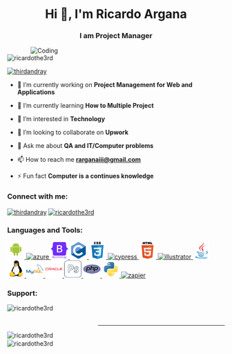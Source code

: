 <h1 align="center">Hi 👋, I'm Ricardo Argana</h1>

<h3 align="center">I am Project Manager</h3>
<img align="right" alt="Coding" width="450" src="https://c.tenor.com/DKzsH-YSXI4AAAAd/anime-chill.gif">


<p align="left"> <img src="https://komarev.com/ghpvc/?username=ricardothe3rd&label=Profile%20views&color=0e75b6&style=flat" alt="ricardothe3rd" /> </p>

<p align="left"> <a href="https://twitter.com/thirdandray" target="blank"><img src="https://img.shields.io/twitter/follow/thirdandray?logo=twitter&style=for-the-badge" alt="thirdandray" /></a> </p>

- 🔭 I’m currently working on **Project Management for Web and Applications**

- 🌱 I’m currently learning **How to Multiple Project**

- 👀 I’m interested in **Technology**

- 👯 I’m looking to collaborate on **Upwork**

- 💬 Ask me about **QA and IT/Computer problems**

- 📫 How to reach me **rarganaiii@gmail.com**

- ⚡ Fun fact **Computer is a continues knowledge**

<h3 align="left">Connect with me:</h3>
<p align="left">
<a href="https://twitter.com/thirdandray" target="blank"><img align="center" src="https://raw.githubusercontent.com/rahuldkjain/github-profile-readme-generator/master/src/images/icons/Social/twitter.svg" alt="thirdandray" height="30" width="40" /></a>
<a href="https://instagram.com/ricardothe3rd" target="blank"><img align="center" src="https://raw.githubusercontent.com/rahuldkjain/github-profile-readme-generator/master/src/images/icons/Social/instagram.svg" alt="ricardothe3rd" height="30" width="40" /></a>
</p>

<h3 align="left">Languages and Tools:</h3>
<p align="left"> <a href="https://developer.android.com" target="_blank" rel="noreferrer"> <img src="https://raw.githubusercontent.com/devicons/devicon/master/icons/android/android-original-wordmark.svg" alt="android" width="40" height="40"/> </a> <a href="https://azure.microsoft.com/en-in/" target="_blank" rel="noreferrer"> <img src="https://www.vectorlogo.zone/logos/microsoft_azure/microsoft_azure-icon.svg" alt="azure" width="40" height="40"/> </a> <a href="https://getbootstrap.com" target="_blank" rel="noreferrer"> <img src="https://raw.githubusercontent.com/devicons/devicon/master/icons/bootstrap/bootstrap-plain-wordmark.svg" alt="bootstrap" width="40" height="40"/> </a> <a href="https://www.cprogramming.com/" target="_blank" rel="noreferrer"> <img src="https://raw.githubusercontent.com/devicons/devicon/master/icons/c/c-original.svg" alt="c" width="40" height="40"/> </a> <a href="https://www.w3schools.com/css/" target="_blank" rel="noreferrer"> <img src="https://raw.githubusercontent.com/devicons/devicon/master/icons/css3/css3-original-wordmark.svg" alt="css3" width="40" height="40"/> </a> <a href="https://www.cypress.io" target="_blank" rel="noreferrer"> <img src="https://raw.githubusercontent.com/simple-icons/simple-icons/6e46ec1fc23b60c8fd0d2f2ff46db82e16dbd75f/icons/cypress.svg" alt="cypress" width="40" height="40"/> </a> <a href="https://www.w3.org/html/" target="_blank" rel="noreferrer"> <img src="https://raw.githubusercontent.com/devicons/devicon/master/icons/html5/html5-original-wordmark.svg" alt="html5" width="40" height="40"/> </a> <a href="https://www.adobe.com/in/products/illustrator.html" target="_blank" rel="noreferrer"> <img src="https://www.vectorlogo.zone/logos/adobe_illustrator/adobe_illustrator-icon.svg" alt="illustrator" width="40" height="40"/> </a> <a href="https://www.java.com" target="_blank" rel="noreferrer"> <img src="https://raw.githubusercontent.com/devicons/devicon/master/icons/java/java-original.svg" alt="java" width="40" height="40"/> </a> <a href="https://www.linux.org/" target="_blank" rel="noreferrer"> <img src="https://raw.githubusercontent.com/devicons/devicon/master/icons/linux/linux-original.svg" alt="linux" width="40" height="40"/> </a> <a href="https://www.mysql.com/" target="_blank" rel="noreferrer"> <img src="https://raw.githubusercontent.com/devicons/devicon/master/icons/mysql/mysql-original-wordmark.svg" alt="mysql" width="40" height="40"/> </a> <a href="https://www.oracle.com/" target="_blank" rel="noreferrer"> <img src="https://raw.githubusercontent.com/devicons/devicon/master/icons/oracle/oracle-original.svg" alt="oracle" width="40" height="40"/> </a> <a href="https://www.photoshop.com/en" target="_blank" rel="noreferrer"> <img src="https://raw.githubusercontent.com/devicons/devicon/master/icons/photoshop/photoshop-line.svg" alt="photoshop" width="40" height="40"/> </a> <a href="https://www.php.net" target="_blank" rel="noreferrer"> <img src="https://raw.githubusercontent.com/devicons/devicon/master/icons/php/php-original.svg" alt="php" width="40" height="40"/> </a> <a href="https://www.python.org" target="_blank" rel="noreferrer"> <img src="https://raw.githubusercontent.com/devicons/devicon/master/icons/python/python-original.svg" alt="python" width="40" height="40"/> </a> <a href="https://zapier.com" target="_blank" rel="noreferrer"> <img src="https://www.vectorlogo.zone/logos/zapier/zapier-icon.svg" alt="zapier" width="40" height="40"/> </a> </p>

<h3 align="left">Support:</h3>
<p><a href="https://www.buymeacoffee.com/ricardothe3rd"> <img align="left" src="https://cdn.buymeacoffee.com/buttons/v2/default-yellow.png" height="50" width="210" alt="ricardothe3rd" /></a></p><br><br>
<hr>

<p><img align="left" width="410" src="https://github-readme-stats.vercel.app/api?username=ricardothe3rd&show_icons=true&locale=en" alt="ricardothe3rd" /></p>

<p><img align="center"  width="410" src="https://github-readme-streak-stats.herokuapp.com/?user=ricardothe3rd&" alt="ricardothe3rd" /></p>
